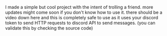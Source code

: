 I made a simple but cool project with the intent of trolling a friend. more updates might come soon if you don't know how to use it. there should be a video down here
and this is completely safe to use as it uses your discord token to send HTTP requests to discord API to send messages. (you can validate this by checking the source code)
